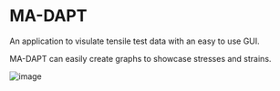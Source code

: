 # MA-DAPT

An application to visulate tensile test data with an easy to use GUI.

MA-DAPT can easily create graphs to showcase stresses and strains.


![image](https://github.com/user-attachments/assets/04986549-523f-45ea-8e60-07a19a3c5e79)


